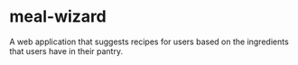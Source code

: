 # meal-wizard
A web application that suggests recipes for users based on the ingredients that users have in their pantry.
